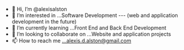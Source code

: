 - 👋 Hi, I’m @alexisalston
- 👀 I’m interested in ...Software Development --- (web and application development in the future)
- 🌱 I’m currently learning ...Front End and Back End Development 
- 💞️ I’m looking to collaborate on ...Website and application projects
- 📫 How to reach me ...alexis.d.alston@gmail.com

<!---
alexisalston/alexisalston is a ✨ special ✨ repository because its `README.md` (this file) appears on your GitHub profile.
You can click the Preview link to take a look at your changes.
--->
